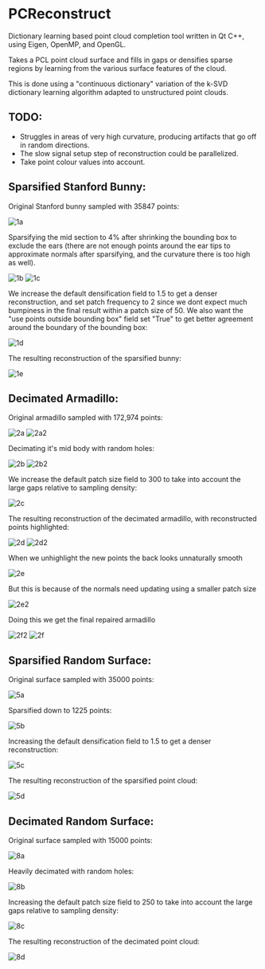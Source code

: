 # PCReconstruct

Dictionary learning based point cloud completion tool written in Qt C++, using Eigen, OpenMP, and OpenGL.

Takes a PCL point cloud surface and fills in gaps or densifies sparse regions by learning from the various surface features of the cloud.

This is done using a "continuous dictionary" variation of the k-SVD dictionary learning algorithm adapted to unstructured point clouds.

## TODO: 
* Struggles in areas of very high curvature, producing artifacts that go off in random directions. 
* The slow signal setup step of reconstruction could be parallelized.
* Take point colour values into account.

## Sparsified Stanford Bunny:
Original Stanford bunny sampled with 35847 points: 

![1a](https://github.com/codearxiv/PCReconstruct/blob/master/images/Capture1a.PNG)

Sparsifying the mid section to 4% after shrinking the bounding box to exclude
the ears (there are not enough points around the ear tips to approximate normals 
after sparsifying, and the curvature there is too high as well).

![1b](https://github.com/codearxiv/PCReconstruct/blob/master/images/Capture1b.PNG)
![1c](https://github.com/codearxiv/PCReconstruct/blob/master/images/Capture1c.PNG)

We increase the default densification field to 1.5 to get a denser reconstruction,
and set patch frequency to 2 since we dont expect much bumpiness in the final result
within a patch size of 50. We also want the "use points outside bounding box" 
field set "True" to get better agreement around the boundary of the bounding box:

![1d](https://github.com/codearxiv/PCReconstruct/blob/master/images/Capture1d.PNG)

The resulting reconstruction of the sparsified bunny: 

![1e](https://github.com/codearxiv/PCReconstruct/blob/master/images/Capture1e.PNG)

## Decimated Armadillo:
Original armadillo sampled with 172,974 points: 

![2a](https://github.com/codearxiv/PCReconstruct/blob/master/images/Capture2a.PNG)
![2a2](https://github.com/codearxiv/PCReconstruct/blob/master/images/Capture2a2.PNG)

Decimating it's mid body with random holes:

![2b](https://github.com/codearxiv/PCReconstruct/blob/master/images/Capture2b.PNG)
![2b2](https://github.com/codearxiv/PCReconstruct/blob/master/images/Capture2b2.PNG)

We increase the default patch size field to 300 to take into account the large gaps relative 
to sampling density:

![2c](https://github.com/codearxiv/PCReconstruct/blob/master/images/Capture2c.PNG)

The resulting reconstruction of the decimated armadillo, with reconstructed points highlighted: 

![2d](https://github.com/codearxiv/PCReconstruct/blob/master/images/Capture2d.PNG)
![2d2](https://github.com/codearxiv/PCReconstruct/blob/master/images/Capture2d2.PNG)

When we unhighlight the new points the back looks unnaturally smooth

![2e](https://github.com/codearxiv/PCReconstruct/blob/master/images/Capture2e.PNG)

But this is because of the normals need updating using a smaller patch size

![2e2](https://github.com/codearxiv/PCReconstruct/blob/master/images/Capture2e2.PNG)

Doing this we get the final repaired armadillo

![2f2](https://github.com/codearxiv/PCReconstruct/blob/master/images/Capture2f2.PNG)
![2f](https://github.com/codearxiv/PCReconstruct/blob/master/images/Capture2f.PNG)


## Sparsified Random Surface:
Original surface sampled with 35000 points: 

![5a](https://github.com/codearxiv/PCReconstruct/blob/master/images/Capture5a.PNG)

Sparsified down to 1225 points: 

![5b](https://github.com/codearxiv/PCReconstruct/blob/master/images/Capture5b.PNG)

Increasing the default densification field to 1.5 to get a denser reconstruction:

![5c](https://github.com/codearxiv/PCReconstruct/blob/master/images/Capture5c.PNG)

The resulting reconstruction of the sparsified point cloud: 

![5d](https://github.com/codearxiv/PCReconstruct/blob/master/images/Capture5d.PNG)


## Decimated Random Surface:
Original surface sampled with 15000 points:

![8a](https://github.com/codearxiv/PCReconstruct/blob/master/images/Capture8a.PNG)

Heavily decimated with random holes:

![8b](https://github.com/codearxiv/PCReconstruct/blob/master/images/Capture8b.PNG)

Increasing the default patch size field to 250 to take into account the large gaps relative to sampling density:

![8c](https://github.com/codearxiv/PCReconstruct/blob/master/images/Capture8c.PNG)

The resulting reconstruction of the decimated point cloud:

![8d](https://github.com/codearxiv/PCReconstruct/blob/master/images/Capture8d.PNG)

